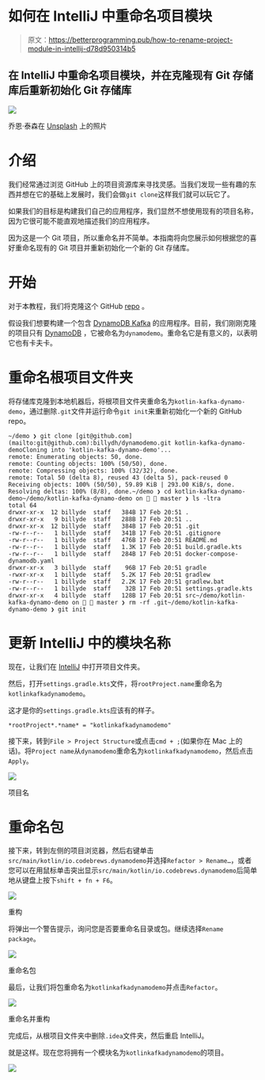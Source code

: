 # 如何在 IntelliJ 中重命名项目模块

> 原文：<https://betterprogramming.pub/how-to-rename-project-module-in-intellij-d78d950314b5>

## 在 IntelliJ 中重命名项目模块，并在克隆现有 Git 存储库后重新初始化 Git 存储库

![](img/633934ef744b56b5737a520b9947f2f6.png)

乔恩·泰森在 [Unsplash](https://unsplash.com?utm_source=medium&utm_medium=referral) 上的照片

# 介绍

我们经常通过浏览 GitHub 上的项目资源库来寻找灵感。当我们发现一些有趣的东西并想在它的基础上发展时，我们会做`git clone`这样我们就可以玩它了。

如果我们的目标是构建我们自己的应用程序，我们显然不想使用现有的项目名称，因为它很可能不能直观地描述我们的应用程序。

因为这是一个 Git 项目，所以重命名并不简单。本指南将向您展示如何根据您的喜好重命名现有的 Git 项目并重新初始化一个新的 Git 存储库。

# 开始

对于本教程，我们将克隆这个 GitHub [repo](https://github.com/billydh/dynamodemo) 。

假设我们想要构建一个包含 [DynamoDB Kafka](https://www.confluent.io/hub/confluentinc/kafka-connect-aws-dynamodb) 的应用程序。目前，我们刚刚克隆的项目只有 [DynamoDB](https://www.google.com/aclk?sa=L&ai=DChcSEwity8W1uuvnAhVFHSsKHWU1AEwYABAAGgJzZg&sig=AOD64_0cNENDHJEZtDtzMla-ZXw6nPJ2fQ&q=&ved=2ahUKEwixtr-1uuvnAhV5zDgGHTNLDqwQ0Qx6BAgQEAE&adurl=) ，它被命名为`dynamodemo`。重命名它是有意义的，以表明它也有卡夫卡。

# 重命名根项目文件夹

将存储库克隆到本地机器后，将根项目文件夹重命名为`kotlin-kafka-dynamo-demo`，通过删除`.git`文件并运行命令`git init`来重新初始化一个新的 GitHub repo。

```
~/demo ❯ git clone [git@github.com](mailto:git@github.com):billydh/dynamodemo.git kotlin-kafka-dynamo-demoCloning into 'kotlin-kafka-dynamo-demo'...
remote: Enumerating objects: 50, done.
remote: Counting objects: 100% (50/50), done.
remote: Compressing objects: 100% (32/32), done.
remote: Total 50 (delta 8), reused 43 (delta 5), pack-reused 0
Receiving objects: 100% (50/50), 59.89 KiB | 293.00 KiB/s, done.
Resolving deltas: 100% (8/8), done.~/demo ❯ cd kotlin-kafka-dynamo-demo~/demo/kotlin-kafka-dynamo-demo on   master ❯ ls -ltra
total 64
drwxr-xr-x  12 billyde  staff   384B 17 Feb 20:51 .
drwxr-xr-x   9 billyde  staff   288B 17 Feb 20:51 ..
drwxr-xr-x  12 billyde  staff   384B 17 Feb 20:51 .git
-rw-r--r--   1 billyde  staff   341B 17 Feb 20:51 .gitignore
-rw-r--r--   1 billyde  staff   476B 17 Feb 20:51 README.md
-rw-r--r--   1 billyde  staff   1.3K 17 Feb 20:51 build.gradle.kts
-rw-r--r--   1 billyde  staff   284B 17 Feb 20:51 docker-compose-dynamodb.yaml
drwxr-xr-x   3 billyde  staff    96B 17 Feb 20:51 gradle
-rwxr-xr-x   1 billyde  staff   5.2K 17 Feb 20:51 gradlew
-rw-r--r--   1 billyde  staff   2.2K 17 Feb 20:51 gradlew.bat
-rw-r--r--   1 billyde  staff    32B 17 Feb 20:51 settings.gradle.kts
drwxr-xr-x   4 billyde  staff   128B 17 Feb 20:51 src~/demo/kotlin-kafka-dynamo-demo on   master ❯ rm -rf .git~/demo/kotlin-kafka-dynamo-demo ❯ git init
```

# 更新 IntelliJ 中的模块名称

现在，让我们在 [IntelliJ](https://www.jetbrains.com/idea/) 中打开项目文件夹。

然后，打开`settings.gradle.kts`文件，将`rootProject.name`重命名为`kotlinkafkadynamodemo`。

这才是你的`settings.gradle.kts`应该有的样子。

```
*rootProject*.*name* = "kotlinkafkadynamodemo"
```

接下来，转到`File > Project Structure`或点击`cmd + ;`(如果你在 Mac 上的话)。将`Project name`从`dynamodemo`重命名为`kotlinkafkadynamodemo`，然后点击`Apply`。

![](img/9d922aca0a60308323d4a38605092283.png)

项目名

# 重命名包

接下来，转到左侧的项目浏览器，然后右键单击`src/main/kotlin/io.codebrews.dynamodemo`并选择`Refactor > Rename…`，或者您可以在用鼠标单击突出显示`src/main/kotlin/io.codebrews.dynamodemo`后简单地从键盘上按下`shift + fn + F6`。

![](img/a62a8e06133c8052aabfdc6a56e29a65.png)

重构

将弹出一个警告提示，询问您是否要重命名目录或包。继续选择`Rename package`。

![](img/5278c7134c7b0b635134e2b835c83bd4.png)

重命名包

最后，让我们将包重命名为`kotlinkafkadynamodemo`并点击`Refactor`。

![](img/a69b1a890a94d0f3356d5edefbdbe9e8.png)

重命名并重构

完成后，从根项目文件夹中删除`.idea`文件夹，然后重启 IntelliJ。

就是这样。现在您将拥有一个模块名为`kotlinkafkadynamodemo`的项目。

![](img/93fa1ebfaee8402bf625a26cd7b09654.png)